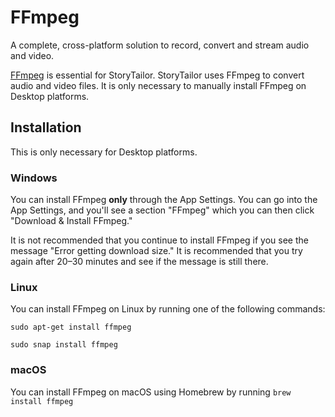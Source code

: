 # FFmpeg

<tldr>
    A complete, cross-platform solution to record, 
    convert and stream audio and video.
</tldr>

[FFmpeg](https://en.wikipedia.org/wiki/FFmpeg) is essential 
for StoryTailor. StoryTailor uses FFmpeg to convert audio 
and video files. It is only necessary to manually install 
FFmpeg on Desktop platforms.

## Installation
This is only necessary for Desktop platforms.

### Windows
You can install FFmpeg **only** through the App Settings.
You can go into the App Settings, and you'll see a section 
"FFmpeg" which you can then click "Download & Install FFmpeg."

It is not recommended that you continue to install FFmpeg if 
you see the message "Error getting download size." It is 
recommended that you try again after 20–30 minutes and 
see if the message is still there.

### Linux
You can install FFmpeg on Linux by running one of the following 
commands:
```
sudo apt-get install ffmpeg
```
```
sudo snap install ffmpeg
```

### macOS
You can install FFmpeg on macOS using Homebrew by running 
`brew install ffmpeg`
